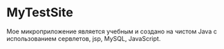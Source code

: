 # MyTestSite
Мое микроприложение является учебным и создано на чистом Java с использованием сервлетов, jsp, MySQL, JavaScript.
